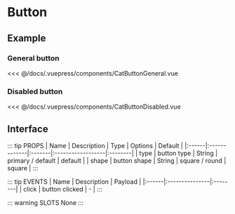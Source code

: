 # Button <Badge text="beta" type="warn"/> <Badge text="0.0.1+"/>

## Example
### General button

<cat-button-general></cat-button-general>

<<< @/docs/.vuepress/components/CatButtonGeneral.vue

### Disabled button

<cat-button-disabled></cat-button-disabled>

<<< @/docs/.vuepress/components/CatButtonDisabled.vue

## Interface

::: tip PROPS
| Name  | Description  | Type   | Options           | Default |
|:------|:-------------|:-------|:------------------|:--------|
| type  | button type  | String | primary / default | default |
| shape | button shape | String | square / round    | square  |
:::

::: tip EVENTS
| Name  | Description    | Payload |
|:------|:---------------|:--------|
| click | button clicked | -       |
:::

::: warning SLOTS
None
:::